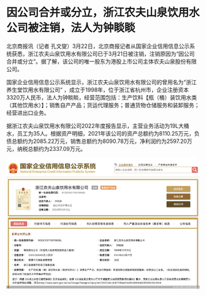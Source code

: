 # 因公司合并或分立，浙江农夫山泉饮用水公司被注销，法人为钟睒睒

北京商报讯（记者
孔文燮）3月22日，北京商报记者从国家企业信用信息公示系统获悉，浙江农夫山泉饮用水有限公司已于3月21日被注销，注销原因为“因公司合并或分立”。据了解，该公司的唯一股东为港股上市公司主体农夫山泉股份有限公司。

国家企业信用信息公示系统显示，浙江农夫山泉饮用水有限公司的曾用名为“浙江养生堂饮用水有限公司”
，成立于1998年，位于浙江省杭州市，企业注册资本3320万人民币，法人为钟睒睒，经营范围包括：生产饮料【瓶（桶）装饮用水类（其他饮用水）】；销售自产产品；货运代理服务；普通货物仓储服务和装卸服务；经营进出口业务。

据浙江农夫山泉饮用水有限公司2022年度报告显示，主营业务活动为19L大桶水，员工为35人。根据资产明细，2021年该公司的资产总额约为8110.25万元，负债总额约为2085.22万元，销售总额约为8090.78万元，净利润约为2597.20万元，纳税总额约为2337.09万元。

![59ab9047be4fe51e4c7e8dcf3ebb6938.jpg](https://raw.githubusercontent.com/qqhsx/qqnews_image/main/2024/03/22/因公司合并或分立，浙江农夫山泉饮用水公司被注销，法人为钟睒睒/59ab9047be4fe51e4c7e8dcf3ebb6938.jpg)


